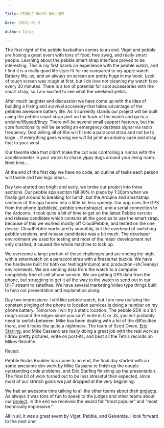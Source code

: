 ```yaml
---

Title: PEBBLE ROCKS BOULDER 

Date: 2015\-9\-5

Author: Tyler

---
```


The first night of the pebble hackathon comes to an end\. Viget and pebble are hosing a great event with tons of food, free swag, and really smart people\. Learning about the pebble smart strap interface proved to be interesting\. This is my first hands on experience with the pebble watch, and I find it is a really good life style fit for me compared to my apple watch\. Battery life, ux, and an always on screen are pretty huge in my book\. Lack of touch screen was rough at first, but I do love not cleaning my watch face every 30 minutes\. There is a ton of potential for cool accessories with the smart strap, so I am excited to see what the weekend yields\.

After much laughter and discussion we have come up with the idea of building a hiking and survival accessory that takes advantage of the pebbles awesome battery life\. As it currently stands our project will be built using the pebble smart strap port on the back of the watch and go to a arduino/lillypad/tinzy\. There will be several small support features, but the core functionality will be sending an emergency destress signal via radio frequency\. God willing all of this will fit into a paracord strap and not be to large\.\.\. If everything goes wrong we will 3d print an arduino case and strap that to your wrist\.

Our favorite idea that didn't make the cut was controlling a rumba with the accelerometer in your watch to chase yippy dogs around your living room\. Next time\.\.\.

At the end of the first day we have no code, an outline of tasks each person will tackle and two logo ideas\.\.\.

Day two started out bright and early, we broke our project into three sections\. Our pebble app section fell 80% in place by 1:30pm when we finally got around to breaking for lunch, but the Arduino and smartstrap sections of the app turned into a little bit less speedy\. Our app uses the GPS from the phone \(pebblejs\), pebble smartstrap\(c\), and a serial connection to the Arduono\. It took quite a bit of time to get on the latest Pebble version and release candidate which contains all the goodies to use the smart strap, because of this we worked mostly off CloudPebble, and tested on the one device\. CloudPebble works pretty smoothly, but the overhead of switching pebble versions, and release candidates was a bit much\. The developer environment we used for testing and most of the major development not only crashed, it caused the whole machine to lock up\.

We overcome a large portion of these challenges and are ending the night with a smartwatch on a paracord strap with a firestarter buckle\. We have the hardware built for both our testing\(Arduino\) and production\-ish\(Teensy\) environments\. We are sending data from the watch to a computer completely free of cell phone service\. We are getting GPS data from the phone, but struggling to get it all the way to the watch to send out in our UHF stream to satellites\. We have several marketing/video type things built to help our presentation and explanation along\.

Day two impressions: I still like pebble watch, but I am now realizing the constant pinging of the phone to location services is doing a number on my phone battery\. Tomorrow I will try a static location\. The pebble SDK is a bit rough around the edges since you can't write in C or JS, you will probably need to switch between\. Mike has been dealing with a lot of the difficulties there, and it looks like quite a nightmare\. The team of Scott Owen, [Eric Starling](http://ericstarling.com/), and Mike Cassano are really doing a great job with the real work as I draw pretty pictures, write on post\-its, and beat all the Tetris records on Mikes RetroPie\.

Recap:

Pebble Rocks Boulder has come to an end, the final day started with an some awesome dev work by Mike Cassano to finish up the couple outstanding code problems, and Eric Starling finishing up the presentation\. The final bit of work turned out to be less stressful then expected, since most of our stretch goals we just dropped at the very beginning\.

We had an awesome time talking to all the other teams about their [projects](https://www.hackster.io/hackathons/pebble-rocks-boulder/a-pebble-hackathon/projects)\. As always it was tons of fun to speak to the judges and other teams about our [project](https://www.hackster.io/team-universal-mind/survival-strap)\. In the end we received the award for "most popular" and "most technically impressive\."

All in all, it was a great event by Viget, Pebble, and Galvanize\. I look forward to the next one\!

